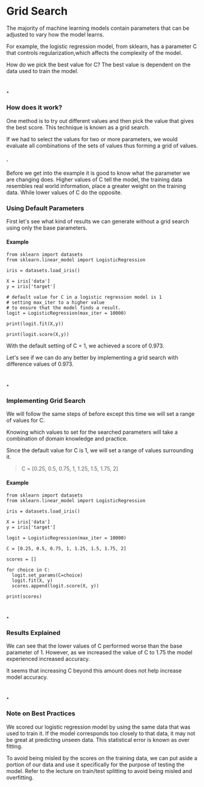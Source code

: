 # Grid Search
The majority of machine learning models contain parameters that can be adjusted to vary how the model learns. 

For example, the logistic regression model, from sklearn, has a parameter C that controls regularization,which affects the complexity of the model.

How do we pick the best value for C? The best value is dependent on the data used to train the model.

## .
### How does it work?
One method is to try out different values and then pick the value that gives the best score. This technique is known as a grid search. 

If we had to select the values for two or more parameters, we would evaluate all combinations of the sets of values thus forming a grid of values.

#### .

Before we get into the example it is good to know what the parameter we are changing does. Higher values of C tell the model, the training data resembles real world information, place a greater weight on the training data. While lower values of C do the opposite.

### Using Default Parameters
First let's see what kind of results we can generate without a grid search using only the base parameters.

#### Example 
```
from sklearn import datasets
from sklearn.linear_model import LogisticRegression

iris = datasets.load_iris()

X = iris['data']
y = iris['target']

# default value for C in a logistic regression model is 1
# setting max_iter to a higher value 
# to ensure that the model finds a result.
logit = LogisticRegression(max_iter = 10000)

print(logit.fit(X,y))

print(logit.score(X,y))
```

With the default setting of C = 1, we achieved a score of 0.973.

Let's see if we can do any better by implementing a grid search with difference values of 0.973.

## .
### Implementing Grid Search
We will follow the same steps of before except this time we will set a range of values for C.

Knowing which values to set for the searched parameters will take a combination of domain knowledge and practice.

Since the default value for C is 1, we will set a range of values surrounding it.

> C = [0.25, 0.5, 0.75, 1, 1.25, 1.5, 1.75, 2]

#### Example
```
from sklearn import datasets
from sklearn.linear_model import LogisticRegression

iris = datasets.load_iris()

X = iris['data']
y = iris['target']

logit = LogisticRegression(max_iter = 10000)

C = [0.25, 0.5, 0.75, 1, 1.25, 1.5, 1.75, 2]

scores = []

for choice in C:
  logit.set_params(C=choice)
  logit.fit(X, y)
  scores.append(logit.score(X, y))

print(scores)
```

## .
### Results Explained
We can see that the lower values of C performed worse than the base parameter of 1. However, as we increased the value of C to 1.75 the model experienced increased accuracy.

It seems that increasing C beyond this amount does not help increase model accuracy.

## .
### Note on Best Practices
We scored our logistic regression model by using the same data that was used to train it. If the model corresponds too closely to that data, it may not be great at predicting unseen data. This statistical error is known as over fitting.

To avoid being misled by the scores on the training data, we can put aside a portion of our data and use it specifically for the purpose of testing the model. Refer to the lecture on train/test splitting to avoid being misled and overfitting.